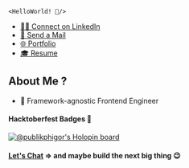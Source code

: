 `<HelloWorld! 👋/>`

- [👨‍🏫 Connect on LinkedIn](https://www.linkedin.com/in/koladeleolaitan/)
- [📩 Send a Mail](mailto:koladeleolaitan@gmail.com)
- [🌐 Portfolio](https://koladeleolaitan.netlify.app/)
- [🎓 Resume](https://koladele-resume.netlify.app/)

## About Me ?

- 💼 Framework-agnostic Frontend Engineer

#### Hacktoberfest Badges 🚀

[![@publikphigor's Holopin board](https://holopin.me/publikphigor)](https://holopin.io/@publikphigor)

#### [Let's Chat](https://calendly.com/koladeleolaitan/chat) => and maybe build the next big thing 😉
